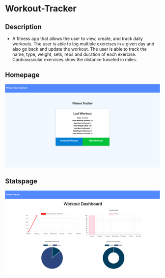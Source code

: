 # Workout-Tracker


## Description 

* A fitness app that allows the user to view, create, and track daily workouts. The user is able to log multiple exercises in a given day and also go back and update the workout. The user is able to track the name, type, weight, sets, reps and duration of each exercise. Cardiovascular exercises show the distance traveled in miles. 

## Homepage
![Homepage](https://github.com/Jupton2020/Workout-Tracker/blob/master/public/img/Screen%20Shot%202020-02-01%20at%2011.31.25%20AM.png)

## Statspage 
![statspage](https://github.com/Jupton2020/Workout-Tracker/blob/master/public/img/Screen%20Shot%202020-02-01%20at%2011.31.06%20AM.png)
